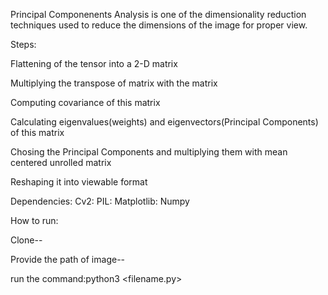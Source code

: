 Principal Componenents Analysis is one of the dimensionality reduction techniques used to reduce the dimensions of the image for proper view.

Steps:

Flattening of the tensor into a 2-D matrix

Multiplying the transpose of matrix with the matrix

Computing covariance of this matrix

Calculating eigenvalues(weights) and eigenvectors(Principal Components) of this matrix

Chosing the Principal Components and multiplying them with mean centered unrolled matrix

Reshaping it into viewable format

Dependencies:
Cv2:
PIL:
Matplotlib:
Numpy

How to run:

Clone--

Provide the path of image--

run the command:python3 <filename.py>




